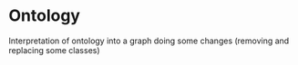 # Ontology
Interpretation of ontology into a graph doing some changes (removing and replacing some classes)
